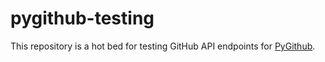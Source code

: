# pygithub-testing
This repository is a hot bed for testing GitHub API endpoints for [PyGithub](https://github.com/PyGithub/PyGithub).
